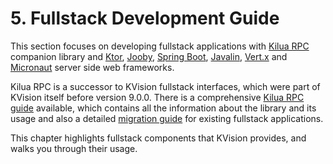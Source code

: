 # 5. Fullstack Development Guide&#x20;

This section focuses on developing fullstack applications with [Kilua RPC](https://github.com/rjaros/kilua-rpc) companion library and [Ktor](https://ktor.io), [Jooby](https://jooby.io), [Spring Boot](https://spring.io/projects/spring-boot), [Javalin](https://javalin.io), [Vert.x](https://vertx.io) and [Micronaut](https://micronaut.io) server side web frameworks.

Kilua RPC is a successor to KVision fullstack interfaces, which were part of KVision itself before version 9.0.0. There is a comprehensive [Kilua RPC guide](https://kilua.gitbook.io/kilua-rpc-guide) available, which contains all the information about the library and its usage and also a detailed [migration guide](../migration/migration-from-8.x-to-9.x.md#fullstack-changes) for existing fullstack applications.

This chapter highlights fullstack components that KVision provides, and walks you through their usage.
